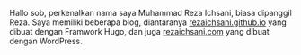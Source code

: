 Hallo sob, perkenalkan nama saya Muhammad Reza Ichsani, biasa dipanggil Reza. Saya memiliki beberapa blog, diantaranya [rezaichsani.github.io](https://rezaichsani.github.io) yang dibuat dengan Framwork Hugo, dan juga [rezaichsani.com](https://rezaichsani.com) yang dibuat dengan WordPress.

